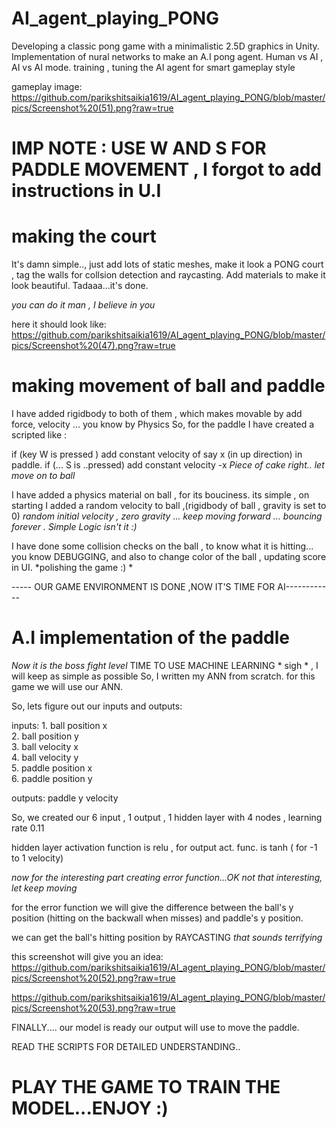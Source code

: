 # AI_agent_playing_PONG
Developing a classic pong game with a minimalistic 2.5D graphics in Unity.
Implementation of nural networks to make an A.I pong agent.
Human vs AI , AI vs AI mode.
training , tuning the AI agent for smart gameplay style

gameplay image:
https://github.com/parikshitsaikia1619/AI_agent_playing_PONG/blob/master/pics/Screenshot%20(51).png?raw=true

# IMP NOTE : USE W AND S FOR PADDLE MOVEMENT , I forgot to add instructions in U.I

# making the court
It's damn simple.., just add lots of static meshes, make it look a PONG court ,
tag the walls for collsion detection and raycasting. Add materials to make it look beautiful.
Tadaaa...it's done.

*you can do it man , I believe in you*

here it should look like:
https://github.com/parikshitsaikia1619/AI_agent_playing_PONG/blob/master/pics/Screenshot%20(47).png?raw=true

# making movement of ball and paddle
I have added rigidbody to both of them , which makes movable by add force, velocity ... you know by Physics
So, for the paddle I have created a scripted like :

  if (key W is pressed )
    add constant velocity of say x (in up direction) in paddle.
  if (... S is ..pressed)
    add constant velocity -x
*Piece of cake right.. let move on to ball*

  I have added a physics material on ball , for its bouciness.
  its simple , on starting I added a random velocity to ball ,(rigidbody of ball , gravity is set to 0)
  *random initial velocity , zero gravity ... keep moving forward ... bouncing forever . Simple Logic isn't it :)*
  
  I have done some collision checks on the ball , to know what it is hitting... you know DEBUGGING,
  and also to change color of the ball , updating score in UI.
  *polishing the game :) *
  
  ----- OUR GAME ENVIRONMENT IS DONE ,NOW IT'S TIME FOR AI------------
  
  # A.I implementation of the paddle 
  *Now it is the boss fight level*
  TIME TO USE MACHINE LEARNING  * sigh * , I will keep as simple as possible
  So, I written my ANN from scratch.
  for this game we will use our ANN.
  
  So, lets figure out our inputs and outputs:
  
  inputs: 1. ball position x   
          2. ball position y   
          3. ball velocity x   
          4. ball velocity y    
          5. paddle position x   
          6. paddle position y
          
   outputs: paddle y velocity
   
   So, we created our 6 input , 1 output , 1 hidden layer with 4 nodes , learning rate 0.11
   
   hidden layer activation function is relu , for output act. func. is tanh ( for -1 to 1 velocity)
   
   *now for the interesting part creating error function...OK not that interesting, let keep moving*
   
   for the error function we will give the difference between the ball's y position (hitting on the backwall when misses)  and 
   paddle's y position.
   
   we can get the ball's hitting position by RAYCASTING *that sounds terrifying* 
   
   this screenshot will give you an idea:
    https://github.com/parikshitsaikia1619/AI_agent_playing_PONG/blob/master/pics/Screenshot%20(52).png?raw=true
    
   https://github.com/parikshitsaikia1619/AI_agent_playing_PONG/blob/master/pics/Screenshot%20(53).png?raw=true
   
   FINALLY.... our model is ready our output will use to move the paddle.
   
   READ THE SCRIPTS FOR DETAILED UNDERSTANDING..
   # PLAY THE GAME TO TRAIN THE MODEL...ENJOY :)
   
   
   
  
  
  
